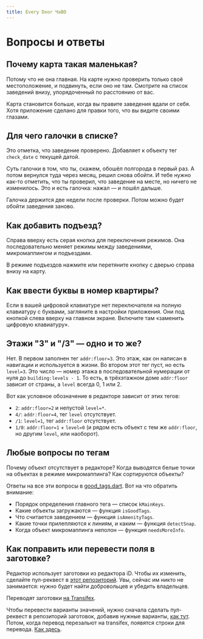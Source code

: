 ```yaml
---
title: Every Door ЧаВО
---
```

# Вопросы и ответы

## Почему карта такая маленькая?

Потому что не она главная. На карте нужно проверить только
своё местоположение, и подвинуть, если оно не там. Смотрите
на список заведений внизу, упорядоченный по расстоянию от вас.

Карта становится больше, когда вы правите заведения вдали
от себя. Хотя приложение сделано для правки того, что вы
видите своими глазами.

## Для чего галочки в списке?

Это отметка, что заведение проверено. Добавляет к объекту
тег `check_date` с текущей датой.

Суть галочки в том, что ты, скажем, обошёл полгорода в первый раз.
А потом вернулся туда через месяц, решил снова обойти.
И тебе нужно как-то отметить, что ты проверил, что заведение
на месте, но ничего не изменилось. Это и есть галочка:
нажал — и пошёл дальше.

Галочка держится две недели после проверки. Потом можно будет
обойти заведения заново.

## Как добавить подъезд?

Справа вверху есть серая кнопка для переключения режимов.
Она последовательно меняет режимы между заведениями,
микромаппингом и подъездами.

В режиме подъездов нажмите или перетяните кнопку с дверью
справа внизу на карту.

## Как ввести буквы в номер квартиры?

Если в вашей цифровой клавиатуре нет переключателя на полную
клавиатуру с буквами, загляните в настройки приложения.
Они под кнопкой слева вверху на главном экране. Включите там
«заменить цифровую клавиатуру».

## Этажи "3" и "/3" — одно и то же?

Нет. В первом заполнен тег `addr:floor=3`. Это этаж, как он
написан в навигации и используется в жизни. Во втором этот тег
пуст, но есть `level=3`. Это число — номер этажа в последовательной
нумерации от нуля до `building:levels - 1`. То есть, в трёхэтажном
доме `addr:floor` зависит от страны, а `level` всегда 0, 1 или 2.

Вот как условное обозначение в редакторе зависит от этих тегов:

* `2`: `addr:floor=2` и непустой `level=*`.
* `4/`: `addr:floor=4`, тег `level` отсутствует.
* `/1`: `level=1`, тег `addr:floor` отсутствует.
* `1/0`: `addr:floor=1` + `level=0` (и рядом есть объект с тем же
  `addr:floor`, но другим `level`, или наоборот).

## Любые вопросы по тегам

Почему объект отсутствует в редакторе? Когда выводятся белые точки
на объектах в режиме микромаппинга? Как сортируются объекты?

Ответы на все эти вопросы в
[good\_tags.dart](https://github.com/Zverik/every_door/blob/main/lib/helpers/good_tags.dart).
Вот на что обратить внимание:

* Порядок определения главного тега — список `kMainKeys`.
* Какие объекты загружаются — функция `isGoodTags`.
* Что считается заведением — функция `isAmenityTags`.
* Какие точки прилепляются к линиям, и каким — функция `detectSnap`.
* Когда объект микромаппинга неполон — функция `needsMoreInfo`.

## Как поправить или перевести поля в заготовке?

Редактор использует заготовки из редактора iD. Чтобы их изменить,
сделайте пул-реквест в [этот репозиторий](https://github.com/openstreetmap/id-tagging-schema).
Увы, сейчас им никто не занимается: нужно будет найти добровольцев
и убедить владельцев.

Переводят заготовки [на Transifex](https://www.transifex.com/openstreetmap/id-editor/translate/#ru/presets/).

Чтобы перевести варианты значений, нужно сначала сделать пул-реквест
в репозиторий заготовок, добавив нужные варианты,
[как тут](https://github.com/openstreetmap/id-tagging-schema/blob/main/data/fields/camera/type.json).
Потом, когда перевод перезальют на transifex, появятся строки для перевода.
[Как здесь](https://www.transifex.com/openstreetmap/id-editor/translate/#ru/presets/101711314?q=key%3Apresets.fields.camera%2Ftype).
